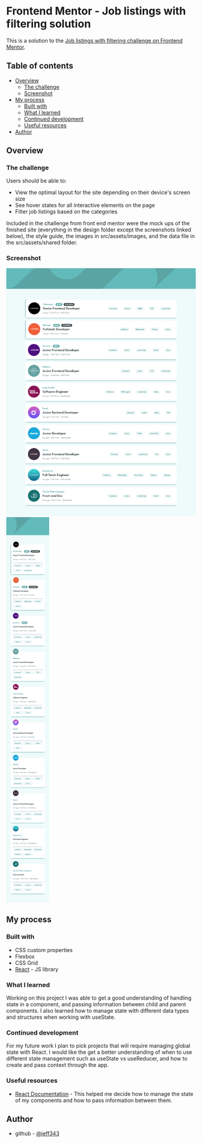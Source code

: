 # Frontend Mentor - Job listings with filtering solution

This is a solution to the [Job listings with filtering challenge on Frontend Mentor](https://www.frontendmentor.io/challenges/job-listings-with-filtering-ivstIPCt). 

## Table of contents

- [Overview](#overview)
  - [The challenge](#the-challenge)
  - [Screenshot](#screenshot)
- [My process](#my-process)
  - [Built with](#built-with)
  - [What I learned](#what-i-learned)
  - [Continued development](#continued-development)
  - [Useful resources](#useful-resources)
- [Author](#author)



## Overview

### The challenge

Users should be able to:

- View the optimal layout for the site depending on their device's screen size
- See hover states for all interactive elements on the page
- Filter job listings based on the categories

Included in the challenge from front end mentor were the mock ups of the finished site (everything in the design folder except the screenshots linked below), the style guide, the images in src/assets/images, and the data file in the src/assets/shared folder. 

### Screenshot

![desktop view](./src/design/desktop-screenshot.png)
![mobile view](./src/design/mobile-screenshot.png)


## My process

### Built with

- CSS custom properties
- Flexbox
- CSS Grid
- [React](https://reactjs.org/) - JS library


### What I learned

Working on this project I was able to get a good understanding of handling state in a component, and passing information between child and parent components. I also learned how to manage state with different data types and structures when working with useState. 

### Continued development

For my future work I plan to pick projects that will require managing global state with React. I would like the get a better understanding of when to use different state management such as useState vs useReducer, and how to create and pass context through the app.

### Useful resources

- [React Documentation](https://beta.reactjs.org/learn/managing-state) - This helped me decide how to manage the state of my components and how to pass information between them.


## Author

- github - [@jeff343](https://github.com/jeff343)